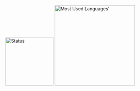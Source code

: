 <img height="150" src="https://github-readme-stats.vercel.app/api?username=trobukan&show_icons=true&layout=compact&title_color=f46344ff&text_color=f46344ff" alt="Status" />


 
<img height="250" alt="Most Used Languages'" src="https://github-used-languages.vercel.app/trobukan">
